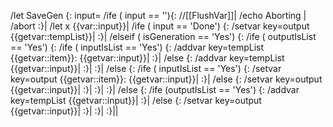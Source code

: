 /let SaveGen {: input=
	/ife ( input == ''){:
		//[[FlushVar]]|
		/echo Aborting |
		/abort
	:}|
	/let x {{var::input}}|
	/ife ( input == 'Done') {:
		/setvar key=output {{getvar::tempList}}|
	:}|
	/elseif ( isGeneration == 'Yes') {:
		/ife ( outputIsList == 'Yes') {:
			/ife ( inputIsList == 'Yes') {:
				/addvar key=tempList {{getvar::item}}: {{getvar::input}}|
			:}|
			/else {:
				/addvar key=tempList {{getvar::input}}|
			:}|
		:}|
		/else {:
			/ife ( inputIsList == 'Yes') {:
				/setvar key=output {{getvar::item}}: {{getvar::input}}|
			:}|
			/else {:
				/setvar key=output {{getvar::input}}|
			:}|
		:}|
	:}|
	/else {:
		/ife (outputIsList == 'Yes') {:
			/addvar key=tempList {{getvar::input}}|
		:}|
		/else {:
			/setvar key=output {{getvar::input}}|
		:}|
	:}|
:}||